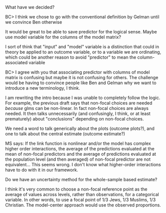 What have we decided? 

BC> I think we chose to go with the conventional definition by Gelman until we convince Ben otherwise

It would be great to be able to save predictor for the logical sense. Maybe use model variable for the columns of the model matrix?

I sort of think that "input" and "model" variable is a distinction that could in theory be applied to an outcome variable, or to a variable we are ordinating, which could be another reason to avoid "predictor" to mean the column-associated variable

BC> I agree with you that associating predictor with columns of model matrix is confusing but maybe it is not confusing for others. The challenge would be having to convince people like Ben and Gelman why we want to introduce a new terminology, I think.

I am rewriting the intro because I was unable to completely follow the logic. For example, the previous draft says that non-focal choices are needed _because_ glms can be non-linear. In fact non-focal choices are always needed. It then talks unnecessarily (and confusingly, I think, or at least prematurely) about "conclusions" depending on non-focal choices.

We need a word to talk generically about the plots (outcome plots?), and one to talk about the central estimate (outcome estimate?)

MS says: If the link function is nonlinear and/or the model has complex higher order interactions, the average of the predictions evaluated at the mean of non-focal predictors and the average of predictions evaluated at the population level (and then averaged) of non-focal predictor are not equivalent… This seems wrong. I don't know what higher-order interactions have to do with it in our framework.

Do we have an uncertainty method for the whole-sample based estimate?

I think it's very common to choose a non-focal reference point as the average of values across levels, rather than observations, for a categorical variable. In other words, to use a focal point of 1/3 Jews, 1/3 Muslims, 1/3 Christian. The model-center approach would use the observed proportions.
